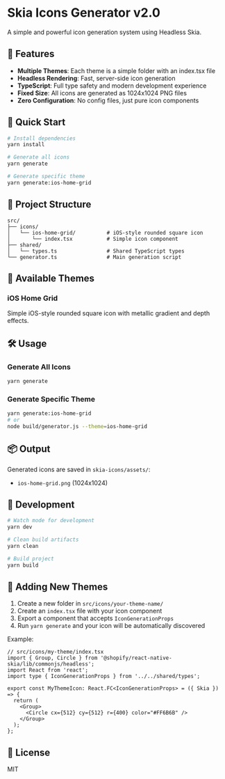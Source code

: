 # Skia Icons Generator v2.0

A simple and powerful icon generation system using Headless Skia.

## 🎨 Features

- **Multiple Themes**: Each theme is a simple folder with an index.tsx file
- **Headless Rendering**: Fast, server-side icon generation
- **TypeScript**: Full type safety and modern development experience
- **Fixed Size**: All icons are generated as 1024x1024 PNG files
- **Zero Configuration**: No config files, just pure icon components

## 🚀 Quick Start

```bash
# Install dependencies
yarn install

# Generate all icons
yarn generate

# Generate specific theme
yarn generate:ios-home-grid
```

## 📁 Project Structure

```
src/
├── icons/
│   └── ios-home-grid/          # iOS-style rounded square icon
│       └── index.tsx           # Simple icon component
├── shared/
│   └── types.ts                # Shared TypeScript types
└── generator.ts                # Main generation script
```

## 🎯 Available Themes

### iOS Home Grid
Simple iOS-style rounded square icon with metallic gradient and depth effects.

## 🛠 Usage

### Generate All Icons
```bash
yarn generate
```

### Generate Specific Theme
```bash
yarn generate:ios-home-grid
# or
node build/generator.js --theme=ios-home-grid
```

## 📦 Output

Generated icons are saved in `skia-icons/assets/`:
- `ios-home-grid.png` (1024x1024)

## 🔧 Development

```bash
# Watch mode for development
yarn dev

# Clean build artifacts
yarn clean

# Build project
yarn build
```

## 🚀 Adding New Themes

1. Create a new folder in `src/icons/your-theme-name/`
2. Create an `index.tsx` file with your icon component
3. Export a component that accepts `IconGenerationProps`
4. Run `yarn generate` and your icon will be automatically discovered

Example:
```tsx
// src/icons/my-theme/index.tsx
import { Group, Circle } from '@shopify/react-native-skia/lib/commonjs/headless';
import React from 'react';
import type { IconGenerationProps } from '../../shared/types';

export const MyThemeIcon: React.FC<IconGenerationProps> = ({ Skia }) => {
  return (
    <Group>
      <Circle cx={512} cy={512} r={400} color="#FF6B6B" />
    </Group>
  );
};
```

## 📄 License

MIT 